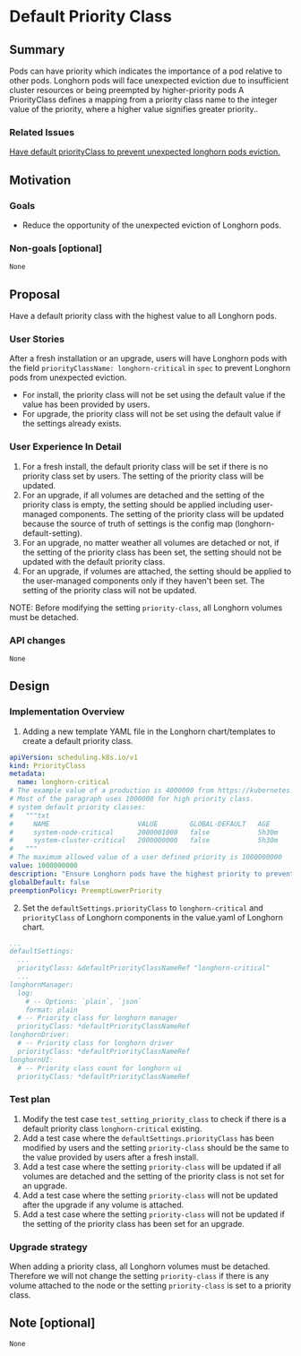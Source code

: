 # Default Priority Class

## Summary

Pods can have priority which indicates the importance of a pod relative to other pods.
Longhorn pods will face unexpected eviction due to insufficient cluster resources or being preempted by higher-priority pods
A PriorityClass defines a mapping from a priority class name to the integer value of the priority, where a higher value signifies greater priority..

### Related Issues

[Have default priorityClass to prevent unexpected longhorn pods eviction.](https://github.com/longhorn/longhorn/issues/6528)

## Motivation

### Goals

- Reduce the opportunity of the unexpected eviction of Longhorn pods.

### Non-goals [optional]

`None`

## Proposal

Have a default priority class with the highest value to all Longhorn pods.

### User Stories

After a fresh installation or an upgrade, users will have Longhorn pods with the field `priorityClassName: longhorn-critical` in `spec` to prevent Longhorn pods from unexpected eviction.

- For install, the priority class will not be set using the default value if the value has been provided by users.
- For upgrade, the priority class will not be set using the default value if the settings already exists.

### User Experience In Detail

1. For a fresh install, the default priority class will be set if there is no priority class set by users. The setting of the priority class will be updated.
2. For an upgrade, if all volumes are detached and the setting of the priority class is empty, the setting should be applied including user-managed components. The setting of the priority class will be updated because the source of truth of settings is the config map (longhorn-default-setting).
3. For an upgrade, no matter weather all volumes are detached or not, if the setting of the priority class has been set, the setting should not be updated with the default priority class.
4. For an upgrade, if volumes are attached, the setting should be applied to the user-managed components only if they haven't been set. The setting of the priority class will not be updated.

NOTE: Before modifying the setting `priority-class`, all Longhorn volumes must be detached.

### API changes

`None`

## Design

### Implementation Overview

1. Adding a new template YAML file in the Longhorn chart/templates to create a default priority class.

```yaml
apiVersion: scheduling.k8s.io/v1
kind: PriorityClass
metadata:
  name: longhorn-critical
# The example value of a production is 4000000 from https://kubernetes.io/blog/2023/01/12/protect-mission-critical-pods-priorityclass
# Most of the paragraph uses 1000000 for high priority class.
# system default priority classes:
#   """txt
#     NAME                      VALUE        GLOBAL-DEFAULT   AGE
#     system-node-critical      2000001000   false            5h30m
#     system-cluster-critical   2000000000   false            5h30m
#   """
# The maximum allowed value of a user defined priority is 1000000000
value: 1000000000
description: "Ensure Longhorn pods have the highest priority to prevent any unexpected eviction by the Kubernetes scheduler under node pressure"
globalDefault: false
preemptionPolicy: PreemptLowerPriority
```

2. Set the `defaultSettings.priorityClass` to `longhorn-critical` and `priorityClass` of Longhorn components in the value.yaml of Longhorn chart.

```yaml
...
defaultSettings:
  ...
  priorityClass: &defaultPriorityClassNameRef "longhorn-critical"
  ...
longhornManager:
  log:
    # -- Options: `plain`, `json`
    format: plain
  # -- Priority class for longhorn manager
  priorityClass: *defaultPriorityClassNameRef
longhornDriver:
  # -- Priority class for longhorn driver
  priorityClass: *defaultPriorityClassNameRef
longhornUI:
  # -- Priority class count for longhorn ui
  priorityClass: *defaultPriorityClassNameRef
```

### Test plan

1. Modify the test case `test_setting_priority_class` to check if there is a default priority class `longhorn-critical` existing.
2. Add a test case where the `defaultSettings.priorityClass` has been modified by users and the setting `priority-class` should be the same to the value provided by users after a fresh install.
3. Add a test case where the setting `priority-class` will be updated if all volumes are detached and the setting of the priority class is not set for an upgrade.
4. Add a test case where the setting `priority-class` will not be updated after the upgrade if any volume is attached.
5. Add a test case where the setting `priority-class` will not be updated if the setting of the priority class has been set for an upgrade.

### Upgrade strategy

When adding a priority class, all Longhorn volumes must be detached.
Therefore we will not change the setting `priority-class` if there is any volume attached to the node or the setting `priority-class` is set to a priority class.

## Note [optional]

`None`
